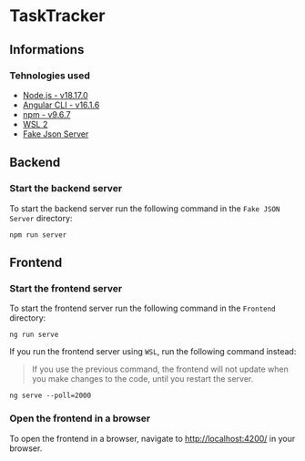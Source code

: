# TaskTracker

## Informations

### Tehnologies used
- [Node.js - v18.17.0](https://nodejs.org/en/)
- [Angular CLI - v16.1.6](https://angular.io/)
- [npm - v9.6.7](https://www.npmjs.com/)
- [WSL 2](https://learn.microsoft.com/en-us/windows/wsl/install)
- [Fake Json Server](https://www.npmjs.com/package/json-server)

## Backend

### Start the backend server
To start the backend server run the following command in the `Fake JSON Server` directory:
```
npm run server
```

## Frontend

### Start the frontend server
To start the frontend server run the following command in the `Frontend` directory:
```
ng run serve
```

If you run the frontend server using `WSL`, run the following command instead:
> If you use the previous command, the frontend will not update when you make changes to the code, until you restart the server.
```
ng serve --poll=2000
```

### Open the frontend in a browser
To open the frontend in a browser, navigate to [http://localhost:4200/](http://localhost:4200/) in your browser.
